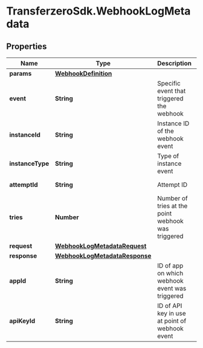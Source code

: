 # TransferzeroSdk.WebhookLogMetadata

## Properties

Name | Type | Description | Notes
------------ | ------------- | ------------- | -------------
**params** | [**WebhookDefinition**](WebhookDefinition.md) |  | [optional] 
**event** | **String** | Specific event that triggered the webhook | [optional] [readonly] 
**instanceId** | **String** | Instance ID of the webhook event | [optional] [readonly] 
**instanceType** | **String** | Type of instance event | [optional] [readonly] 
**attemptId** | **String** | Attempt ID | [optional] [readonly] 
**tries** | **Number** | Number of tries at the point webhook was triggered | [optional] [readonly] 
**request** | [**WebhookLogMetadataRequest**](WebhookLogMetadataRequest.md) |  | [optional] 
**response** | [**WebhookLogMetadataResponse**](WebhookLogMetadataResponse.md) |  | [optional] 
**appId** | **String** | ID of app on which webhook event was triggered | [optional] [readonly] 
**apiKeyId** | **String** | ID of API key in use at point of webhook event | [optional] [readonly] 


